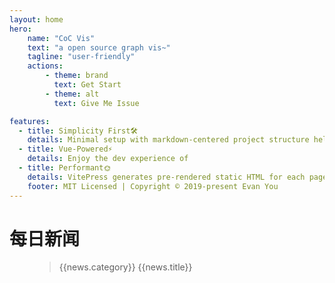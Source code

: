 ```yaml
---
layout: home
hero:
    name: "CoC Vis"
    text: "a open source graph vis~"
    tagline: "user-friendly"
    actions:
        - theme: brand
          text: Get Start
        - theme: alt
          text: Give Me Issue

features:
  - title: Simplicity First🛠️
    details: Minimal setup with markdown-centered project structure helps you focus on writing.
  - title: Vue-Powered⚡️
    details: Enjoy the dev experience of                                                              Vue + webpack, use Vue components in markdown, and develop custom themes with Vue.
  - title: Performant🌞
    details: VitePress generates pre-rendered static HTML for each page, and runs as an SPA once a page is loaded.
    footer: MIT Licensed | Copyright © 2019-present Evan You
---
```

<script setup>
import {ref,getCurrentInstance} from 'vue';
import axios from 'axios';
function useNewsListReq(){
    const newsList = ref();
    function getNewsList(){
      return axios.get('https://news.topurl.cn/api').then((data)=>{
        const _newsList = data.data.data.newsList;
        newsList.value = _newsList;
      });
    }
    getNewsList();
    return [newsList,getNewsList];
}
function toDetail(url){
  window.open(url)
}
const [newsList,refresh] = useNewsListReq();
</script>
<h1 class="font-bold text-xl text-center cursor-pointer" @click="refresh">
每日新闻<span class="inline-block text-xl i-carbon-update-now"></span>
</h1>
<figure v-for="news in newsList"
    :key="news.url"
    @click="toDetail(news.url)"
     class="md:flex bg-slate-100 rounded-xl p-8 md:p-0 dark:bg-slate-800 border max-w-3xl m-auto my-2 cursor-pointer  hover:bg-slate-200">
  <div class="pt-6 w-full md:p-8 text-center md:text-left space-y-4">
    <blockquote class="m-auto max-w-3xl">
     <p class="text-lg font-bold flex"><span class="px-2 text-blue-500 bg-green inline-block cursor-pointer whitespace-nowrap">{{news.category}}</span> <span class="text-underline">{{news.title}}</span></p>
    </blockquote>
  </div>
</figure>

